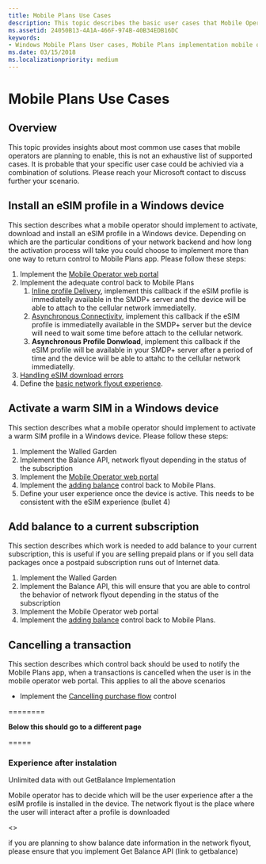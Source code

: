 ```yaml
---
title: Mobile Plans Use Cases
description: This topic describes the basic user cases that Mobile Operators could implement.
ms.assetid: 24050B13-4A1A-466F-974B-40B34EDB16DC
keywords:
- Windows Mobile Plans User cases, Mobile Plans implementation mobile operators
ms.date: 03/15/2018
ms.localizationpriority: medium
---
```


# Mobile Plans Use Cases

## Overview

This topic provides insights about most common use cases that mobile operators are planning to enable, this is not an exhaustive list of supported cases. It is probable that your specific user case could be achivied via a combination of solutions. Please reach your Microsoft contact to discuss further your scenario.

## Install an eSIM profile in a Windows device

This section describes what a mobile operator should implement to activate, download and install an eSIM profile in a Windows device. Depending on which are the particular conditions of your network backend and how long the activation process will take you could choose to implement more than one way to return control to Mobile Plans app.
Please follow these steps:

1. Implement the [Mobile Operator web portal](mobile-plans-web-portal.md#web-service-api-used-for-esim)
2. Implement the adequate control back to Mobile Plans
   1. [Inline profile Delivery](mobile-plans-callbacks.md#inline-profile-delivery), implement this callback if the eSIM profile is immediatelly available in the SMDP+ server and the device will be able to attach to the cellular network immediatelly.
   2. [Asynchronous Connectivity](mobile-plans-callbacks.md#asynchronous-connectivity), implement this callback if the eSIM profile is immediatelly available in the SMDP+ server but the device will need to wait some time before attach to the cellular network.
   3. **Asynchronous Profile Donwload**, implement this callback if the eSIM profile will be available in your SMDP+ server after a period of time and the device wiil be able to attahc to the cellular network immediatelly.
3. [Handling eSIM download errors](mobile-plans-eSIM-error-handling.md)
4. Define the [basic network flyout experience](mobile-plans-device-experience.md#basic-windows-experiences).

## Activate a warm SIM in a Windows device

This section describes what a mobile operator should implement to activate a warm SIM profile in a Windows device.
Please follow these steps:

1. Implement the Walled Garden
2. Implement the Balance API, network flyout depending in the status of the subscription
3. Implement the [Mobile Operator web portal](mobile-plans-web-portal.md#web-service-api-used-for-physical-sim)
4. Implement the [adding balance](mobile-plans-callbacks.md#adding-balance) control back to Mobile Plans.
5. Define your user experience once the device is active. This needs to be consistent with the eSIM experience (bullet 4)

## Add balance to a current subscription

This section describes which work is needed to add balance to your current subscription, this is useful if you are selling prepaid plans or if you sell data packages once a postpaid subscription runs out of Internet data.

1. Implement the Walled Garden
2. Implement the Balance API, this will ensure that you are able to control the behavior of network flyout depending in the status of the subscription
3. Implement the Mobile Operator web portal
4. Implement the [adding balance](mobile-plans-callbacks.md#adding-balance) control back to Mobile Plans.

## Cancelling a transaction

This section describes which control back should be used to notify the Mobile Plans app, when a transactions is cancelled when the user is in the mobile operator web portal. This applies to all the above scenarios

- Implement the [Cancelling purchase flow](mobile-plans-callbacks.md#cancelling-purchase-flow) control

========

**Below this should go to a different page**

=====

### Experience after instalation

Unlimited data with out GetBalance Implementation

Mobile operator has to decide which will be the user experience after a the esIM profile is installed in the device. The network flyout is the place where the user will interact after a profile is downloaded

<<Add an image of netowork flyout>>





if you are planning to show balance date information in the network flyout, please ensure that you implement Get Balance API (link to getbalance)
